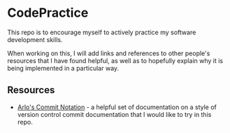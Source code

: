 # CodePractice

This repo is to encourage myself to actively practice my software development skills. 

When working on this, I will add links and references to other people's resources that I have found helpful, as well as to hopefully explain why it is being implemented in a particular way. 

## Resources

- [Arlo's Commit Notation](https://github.com/RefactoringCombos/ArlosCommitNotation/) - a helpful set of documentation on a style of version control commit documentation that I would like to try in this repo.